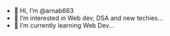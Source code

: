 - 👋 Hi, I’m @arnab663
- 👀 I’m interested in Web dev, DSA and new techies... 
- 🌱 I’m currently learning Web Dev...

<!---
arnab663/arnab663 is a ✨ special ✨ repository because its `README.md` (this file) appears on your GitHub profile.
You can click the Preview link to take a look at your changes.
--->
